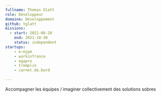 ```yaml
---
fullname: Thomas Glatt
role: Développeur
domaine: Développement
github: tglatt
missions:
  - start: 2021-06-28
    end: 2021-10-30
    status: independent
startups:
    - e-mjpm
    - workinfrance
    - egapro
    - tremplin
    - carnet.de.bord
    
---
```


Accompagner les équipes / imaginer collectivement des solutions sobres
